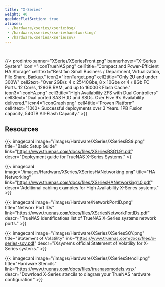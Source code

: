 ```yaml
---
title: "X-Series"
weight: 40
geekdocFlatSection: true
aliases:
 - /hardware/xseries/xseriesbsg/
 - /hardware/xseries/xserieshanetworking/
 - /hardware/xseries/xseriessov/
---
```

<br>

{{< prodintro banner="XSeries/XSeriesFront.png" bannerhover="X-Series System"
icon1="IconTrueNAS.png" cell1title="Compact and Power-Efficient HA Storage" cell1text="Best for: Small Business / Department, Virtualization, File Share, Backup."
icon2="IconTarget.png" cell2title="Only 2U and under 300W" cell2text="Over 2GB/s: 4 x 25/40Gbe, 8 x 10Gbe or 4 x 8Gb FC Ports. 12 Cores, 128GB RAM, and up to 1600GB Flash Cache."
icon3="IconHA.png" cell3title="High Availability ZFS with Dual Controllers" cell3text="Dual ported SAS HDD and SSDs. Over Five 9’s Availability delivered."
icon4="IconGraph.png" cell4title="Proven Platform" cell4text="1000+ Successful deployments over 3 Years. 1PB Fusion capacity, 540TB All-Flash Capacity." >}}

## Resources

<div class="docs-sections">

{{< imagecard image="/images/Hardware/XSeries/XSeriesBSG.png" title="Basic Setup Guide" link="https://www.truenas.com/docs/files/XSeriesBSG1.91.pdf"
descr="Deployment guide for TrueNAS X-Series Systems." >}}

{{< imagecard image="/images/Hardware/XSeries/XSeriesHANetworking.png" title="HA Networking" link="https://www.truenas.com/docs/files/XSeriesHANetworking1.0.pdf"
descr="Additional cabling examples for High Availability X-Series systems." >}}

{{< imagecard image="/images/Hardware/NetworkPortID.png" title="Network Port IDs" link="https://www.truenas.com/docs/files/XSeriesNetworkPortIDs.pdf"
descr="TrueNAS identifications list of TrueNAS X-Series systems network ports." >}}

{{< imagecard image="/images/Hardware/XSeries/XSeriesSOV.png" title="Statement of Volatility" link="https://www.truenas.com/docs/files/x-series-sov.pdf"
descr="iXsystems official Statement of Volatility for X-Series systems." >}}

{{< imagecard image="/images/Hardware/XSeries/XSeriesStencil.png" title="Hardware Stencils" link="https://www.truenas.com/docs/files/truenasxmodels.vssx"
descr="Download X-Series stencils to diagram your TrueNAS hardware configuration." >}}

</div>

